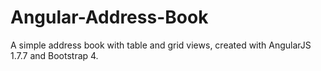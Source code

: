 # Angular-Address-Book

A simple address book with table and grid views, created with AngularJS 1.7.7 and Bootstrap 4. 
